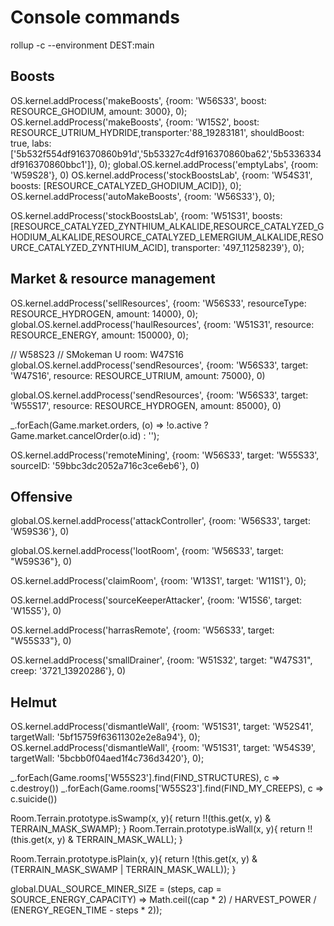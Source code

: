 # Console commands

rollup -c --environment DEST:main


## Boosts
OS.kernel.addProcess('makeBoosts', {room: 'W56S33', boost: RESOURCE_GHODIUM, amount: 3000}, 0);
OS.kernel.addProcess('makeBoosts', {room: 'W15S2', boost: RESOURCE_UTRIUM_HYDRIDE,transporter:'88_19283181', shouldBoost: true, labs:['5b532f554df916370860b91d','5b53327c4df916370860ba62','5b5336334df916370860bbc1']}, 0);
global.OS.kernel.addProcess('emptyLabs', {room: 'W59S28'}, 0)
OS.kernel.addProcess('stockBoostsLab', {room: 'W54S31', boosts: [RESOURCE_CATALYZED_GHODIUM_ACID]}, 0);
OS.kernel.addProcess('autoMakeBoosts', {room: 'W56S33'}, 0);

OS.kernel.addProcess('stockBoostsLab', {room: 'W51S31', boosts: [RESOURCE_CATALYZED_ZYNTHIUM_ALKALIDE,RESOURCE_CATALYZED_GHODIUM_ALKALIDE,RESOURCE_CATALYZED_LEMERGIUM_ALKALIDE,RESOURCE_CATALYZED_ZYNTHIUM_ACID], transporter: '497_11258239'}, 0);

## Market & resource management
OS.kernel.addProcess('sellResources', {room: 'W56S33', resourceType: RESOURCE_HYDROGEN, amount: 14000}, 0);
global.OS.kernel.addProcess('haulResources', {room: 'W51S31', resource: RESOURCE_ENERGY, amount: 150000}, 0);

// W58S23
// SMokeman U room: W47S16
global.OS.kernel.addProcess('sendResources', {room: 'W56S33', target: 'W47S16', resource: RESOURCE_UTRIUM, amount: 75000}, 0)


global.OS.kernel.addProcess('sendResources', {room: 'W56S33', target: 'W55S17', resource: RESOURCE_HYDROGEN, amount: 85000}, 0)



_.forEach(Game.market.orders, (o) => !o.active ? Game.market.cancelOrder(o.id) : '');


OS.kernel.addProcess('remoteMining', {room: 'W56S33', target: 'W55S33', sourceID: '59bbc3dc2052a716c3ce6eb6'}, 0)

## Offensive
global.OS.kernel.addProcess('attackController', {room: 'W56S33', target: 'W59S36'}, 0)


global.OS.kernel.addProcess('lootRoom', {room: 'W56S33', target: "W59S36"}, 0)

OS.kernel.addProcess('claimRoom', {room: 'W13S1', target: 'W11S1'}, 0);


OS.kernel.addProcess('sourceKeeperAttacker', {room: 'W15S6', target: 'W15S5'}, 0)


OS.kernel.addProcess('harrasRemote', {room: 'W56S33', target: "W55S33"}, 0)

OS.kernel.addProcess('smallDrainer', {room: 'W51S32', target: "W47S31", creep: '3721_13920286'}, 0)



## Helmut
OS.kernel.addProcess('dismantleWall', {room: 'W51S31', target: 'W52S41', targetWall: '5bf15759f63611302e2e8a94'}, 0);
OS.kernel.addProcess('dismantleWall', {room: 'W51S31', target: 'W54S39', targetWall: '5bcbb0f04aed1f4c736d3420'}, 0);

_.forEach(Game.rooms['W55S23'].find(FIND_STRUCTURES), c => c.destroy())
_.forEach(Game.rooms['W55S23'].find(FIND_MY_CREEPS), c => c.suicide())

Room.Terrain.prototype.isSwamp(x, y){
	return !!(this.get(x, y) & TERRAIN_MASK_SWAMP);
}
Room.Terrain.prototype.isWall(x, y){
	return !!(this.get(x, y) & TERRAIN_MASK_WALL);
}

Room.Terrain.prototype.isPlain(x, y){
	return !(this.get(x, y) & (TERRAIN_MASK_SWAMP | TERRAIN_MASK_WALL));
}

global.DUAL_SOURCE_MINER_SIZE = (steps, cap = SOURCE_ENERGY_CAPACITY) => Math.ceil((cap * 2) / HARVEST_POWER / (ENERGY_REGEN_TIME - steps * 2));
